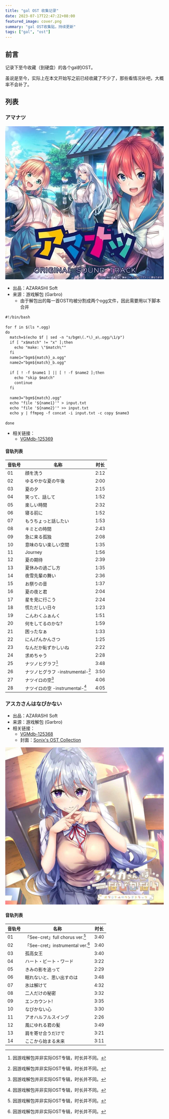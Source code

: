 ```yaml
---
title: "gal OST 收集记录"
date: 2023-07-17T22:47:22+08:00
featured_image: cover.png
summary: "gal OST收集贴，持续更新"
tags: ["gal", "ost"]
---
```


## 前言

记录下至今收藏（到硬盘）的各个gal的OST。

虽说是至今，实际上在本文开始写之前已经收藏了不少了，那些看情况补吧，大概率不会补了。

## 列表

### アマナツ

![アマナツ](01-アマナツ.jpg)

* 出品：AZARASHI Soft
* 来源：游戏解包 (Garbro)
  * 由于解包出的每一首OST均被分割成两个ogg文件，因此需要用以下脚本合并

~~~ shell
#!/bin/bash

for f in $(ls *.ogg)
do
  match=$(echo $f | sed -n "s/bgm\(.*\)_a\.ogg/\1/p")
  if [ "x$match" != "x" ];then
    echo "make: \"$match\""
  fi
  name1="bgm${match}_a.ogg"
  name2="bgm${match}_b.ogg"

  if [ ! -f $name1 ] || [ ! -f $name2 ];then
    echo "skip $match"
    continue
  fi

  name3="bgm${match}.ogg"
  echo "file '${name1}'" > input.txt
  echo "file '${name2}'" >> input.txt
  echo y | ffmpeg -f concat -i input.txt -c copy $name3

done
~~~

* 相关链接：
  * [VGMdb-125369](https://vgmdb.net/album/125369)

#### 音轨列表

| 音轨号 | 名称 | 时长 |
| ----- | ----- | -------- |
| 01 | 顔を洗う | 2:12 |
| 02 | ゆるやかな夏の午後 | 2:00 |
| 03 | 夏の夕 | 2:15 |
| 04 | 笑って、話して | 1:52 |
| 05 | 楽しい時間 | 2:32 |
| 06 | 寝る前に | 1:52 |
| 07 | もうちょっと話したい | 1:53 |
| 08 | キミとの時間 | 2:43 |
| 09 | 急に来る孤独 | 2:08 |
| 10 | 意味のない楽しい空間 | 1:35 |
| 11 | Journey | 1:56 |
| 12 | 夏の期待 | 2:39 |
| 13 | 夏休みの過ごし方 | 1:35 |
| 14 | 夜雪先輩の舞い | 2:36 |
| 15 | お祭りの音 | 1:37 |
| 16 | 夏の夜と君 | 2:04 |
| 17 | 星を見に行こう | 2:24 |
| 18 | 慌ただしい日々 | 1:23 |
| 19 | こんわくふぁんく | 1:51 |
| 20 | 何をしてるのかな? | 1:59 |
| 21 | 困ったなぁ | 1:33 |
| 22 | にんげんかんさつ | 1:25 |
| 23 | なんだか恥ずかしいね | 2:22 |
| 24 | 求めちゃう | 2:28 |
| 25 | ナツノヒグラフ[^1] | 3:48 |
| 26 | ナツノヒグラフ -instrumental-[^1] | 3:50 |
| 27 | ナツイロの空[^1] | 4:06 |
| 28 | ナツイロの空 -instrumental-[^1] | 4:05 |

### アスカさんはなびかない

* 出品：AZARASHI Soft
* 来源：游戏解包 (Garbro)
* 相关链接：
  * [VGMdb-125368](https://vgmdb.net/album/125368)
  * 封面：[Sonix's OST Collection](https://sonixgvn.net/asuka-san-wa-nabikanai-original-soundtrack/)

![アスカさんはなびかない](02-アスカさんはなびかない.jpg)

#### 音轨列表

| 音轨号 | 名称 | 时长 |
| ----- | ----- | -------- |
| 01 | 「See-cret」full chorus ver.[^1] | 3:40 |
| 02 | 「See-cret」instrumental ver.[^1] | 3:40 |
| 03 | 孤高女王 | 3:40 |
| 04 | ハート・ビート・ワード | 3:22 |
| 05 | きみの影を追って | 2:29 |
| 06 | 眠れないと、思い出すのは | 3:48 |
| 07 | 氷は解けて | 4:32 |
| 08 | 二人だけの秘密 | 3:32 |
| 09 | エンカウント! | 3:35 |
| 10 | なびかない心 | 3:30 |
| 11 | アオハルフルスイング | 2:26 |
| 12 | 風にゆれる君の髪 | 3:49 |
| 13 | 肩を寄せ合うだけで | 3:21 |
| 14 | ここから始まる未来 | 3:11 |

[^1]: 因游戏解包并非实际OST专辑，时长并不同。

